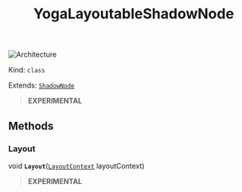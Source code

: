 ﻿---
id: YogaLayoutableShadowNode
title: YogaLayoutableShadowNode
---

![Architecture](https://img.shields.io/badge/architecture-new_only-blue)

Kind: `class`

Extends: [`ShadowNode`](ShadowNode)

> **EXPERIMENTAL**

## Methods
### Layout
void **`Layout`**([`LayoutContext`](LayoutContext) layoutContext)

> **EXPERIMENTAL**

